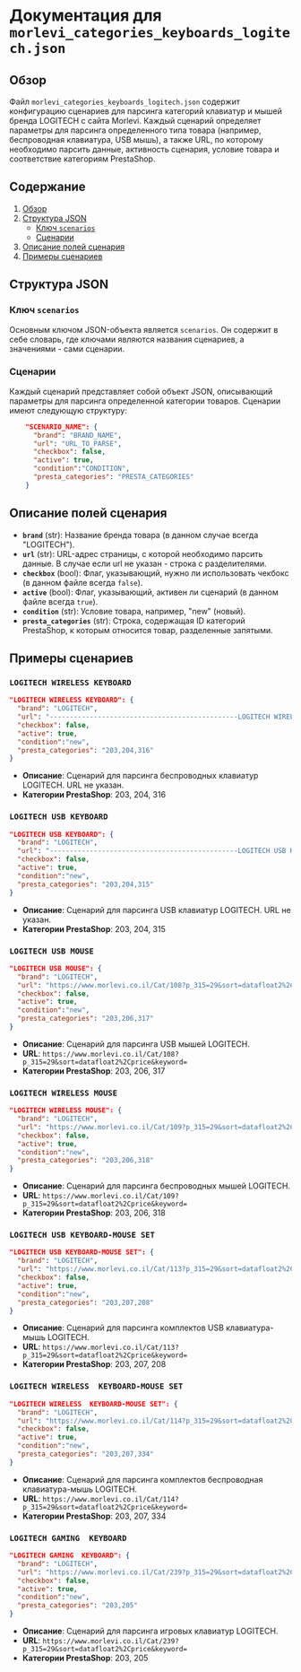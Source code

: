 # Документация для `morlevi_categories_keyboards_logitech.json`

## Обзор

Файл `morlevi_categories_keyboards_logitech.json` содержит конфигурацию сценариев для парсинга категорий клавиатур и мышей бренда LOGITECH с сайта Morlevi. Каждый сценарий определяет параметры для парсинга определенного типа товара (например, беспроводная клавиатура, USB мышь), а также URL, по которому необходимо парсить данные, активность сценария, условие товара и соответствие категориям PrestaShop.

## Содержание

1. [Обзор](#обзор)
2. [Структура JSON](#структура-json)
   - [Ключ `scenarios`](#ключ-scenarios)
   - [Сценарии](#сценарии)
3. [Описание полей сценария](#описание-полей-сценария)
4. [Примеры сценариев](#примеры-сценариев)

## Структура JSON

### Ключ `scenarios`

Основным ключом JSON-объекта является `scenarios`. Он содержит в себе словарь, где ключами являются названия сценариев, а значениями - сами сценарии.

### Сценарии

Каждый сценарий представляет собой объект JSON, описывающий параметры для парсинга определенной категории товаров. Сценарии имеют следующую структуру:

```json
    "SCENARIO_NAME": {
      "brand": "BRAND_NAME",
      "url": "URL_TO_PARSE",
      "checkbox": false,
      "active": true,
      "condition":"CONDITION",
      "presta_categories": "PRESTA_CATEGORIES"
    }
```

## Описание полей сценария

- **`brand`** (str): Название бренда товара (в данном случае всегда "LOGITECH").
- **`url`** (str): URL-адрес страницы, с которой необходимо парсить данные. В случае если url не указан - строка с разделителями.
- **`checkbox`** (bool): Флаг, указывающий, нужно ли использовать чекбокс (в данном файле всегда `false`).
- **`active`** (bool): Флаг, указывающий, активен ли сценарий (в данном файле всегда `true`).
- **`condition`** (str): Условие товара, например, "new" (новый).
- **`presta_categories`** (str): Строка, содержащая ID категорий PrestaShop, к которым относится товар, разделенные запятыми.

## Примеры сценариев

### `LOGITECH WIRELESS KEYBOARD`

```json
"LOGITECH WIRELESS KEYBOARD": {
  "brand": "LOGITECH",
  "url": "-----------------------------------------------LOGITECH WIRELESS KEYBOARD----------------------------------------------",
  "checkbox": false,
  "active": true,
  "condition":"new",
  "presta_categories": "203,204,316"
}
```

- **Описание**: Сценарий для парсинга беспроводных клавиатур LOGITECH. URL не указан.
- **Категории PrestaShop**: 203, 204, 316

### `LOGITECH USB KEYBOARD`

```json
"LOGITECH USB KEYBOARD": {
  "brand": "LOGITECH",
  "url": "-----------------------------------------------LOGITECH USB KEYBOARD----------------------------------------------",
  "checkbox": false,
  "active": true,
  "condition":"new",
  "presta_categories": "203,204,315"
}
```

- **Описание**: Сценарий для парсинга USB клавиатур LOGITECH. URL не указан.
- **Категории PrestaShop**: 203, 204, 315

### `LOGITECH USB MOUSE`

```json
"LOGITECH USB MOUSE": {
  "brand": "LOGITECH",
  "url": "https://www.morlevi.co.il/Cat/108?p_315=29&sort=datafloat2%2Cprice&keyword=",
  "checkbox": false,
  "active": true,
  "condition":"new",
  "presta_categories": "203,206,317"
}
```

- **Описание**: Сценарий для парсинга USB мышей LOGITECH.
- **URL**: `https://www.morlevi.co.il/Cat/108?p_315=29&sort=datafloat2%2Cprice&keyword=`
- **Категории PrestaShop**: 203, 206, 317

### `LOGITECH WIRELESS MOUSE`

```json
"LOGITECH WIRELESS MOUSE": {
  "brand": "LOGITECH",
  "url": "https://www.morlevi.co.il/Cat/109?p_315=29&sort=datafloat2%2Cprice&keyword=",
  "checkbox": false,
  "active": true,
  "condition":"new",
  "presta_categories": "203,206,318"
}
```

- **Описание**: Сценарий для парсинга беспроводных мышей LOGITECH.
- **URL**: `https://www.morlevi.co.il/Cat/109?p_315=29&sort=datafloat2%2Cprice&keyword=`
- **Категории PrestaShop**: 203, 206, 318

### `LOGITECH USB KEYBOARD-MOUSE SET`

```json
"LOGITECH USB KEYBOARD-MOUSE SET": {
  "brand": "LOGITECH",
  "url": "https://www.morlevi.co.il/Cat/113?p_315=29&sort=datafloat2%2Cprice&keyword=",
  "checkbox": false,
  "active": true,
  "condition":"new",
  "presta_categories": "203,207,208"
}
```

- **Описание**: Сценарий для парсинга комплектов USB клавиатура-мышь LOGITECH.
- **URL**: `https://www.morlevi.co.il/Cat/113?p_315=29&sort=datafloat2%2Cprice&keyword=`
- **Категории PrestaShop**: 203, 207, 208

### `LOGITECH WIRELESS  KEYBOARD-MOUSE SET`

```json
"LOGITECH WIRELESS  KEYBOARD-MOUSE SET": {
  "brand": "LOGITECH",
  "url": "https://www.morlevi.co.il/Cat/114?p_315=29&sort=datafloat2%2Cprice&keyword=",
  "checkbox": false,
  "active": true,
  "condition":"new",
  "presta_categories": "203,207,334"
}
```

- **Описание**: Сценарий для парсинга комплектов беспроводная клавиатура-мышь LOGITECH.
- **URL**: `https://www.morlevi.co.il/Cat/114?p_315=29&sort=datafloat2%2Cprice&keyword=`
- **Категории PrestaShop**: 203, 207, 334

### `LOGITECH GAMING  KEYBOARD`

```json
"LOGITECH GAMING  KEYBOARD": {
  "brand": "LOGITECH",
  "url": "https://www.morlevi.co.il/Cat/239?p_315=29&sort=datafloat2%2Cprice&keyword=",
  "checkbox": false,
  "active": true,
  "condition":"new",
  "presta_categories": "203,205"
}
```

- **Описание**: Сценарий для парсинга игровых клавиатур LOGITECH.
- **URL**: `https://www.morlevi.co.il/Cat/239?p_315=29&sort=datafloat2%2Cprice&keyword=`
- **Категории PrestaShop**: 203, 205